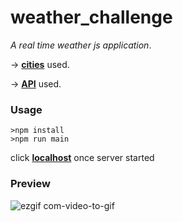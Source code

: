 # weather_challenge
*A real time weather js application*.

&rarr; **[cities](https://datahub.io/core/world-cities)** used.

&rarr; **[API](https://rapidapi.com/KirylBokiy/api/openweather43/)** used.
### **Usage**
```
>npm install
>npm run main
```
click **[localhost](http://localhost:3000)** once server started


### **Preview**

![ezgif com-video-to-gif](https://github.com/Lanv1/weather_challenge/assets/39962623/2b974e4c-f608-446e-a70b-e03d83c71e20)
